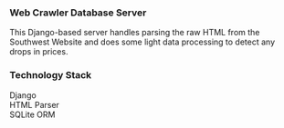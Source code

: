 ### Web Crawler Database Server

This Django-based server handles parsing the raw HTML from the Southwest Website and does some light data processing to detect any drops in prices.

### Technology Stack

Django <br/>
HTML Parser <br/>
SQLite ORM <br/>
